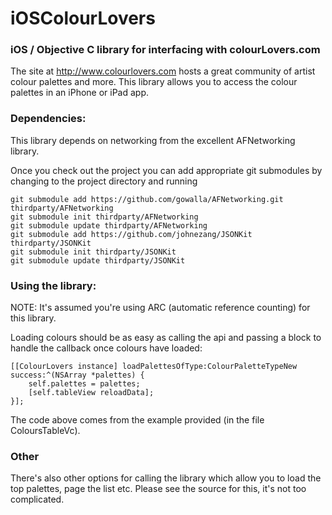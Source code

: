 # iOSColourLovers

### iOS / Objective C library for interfacing with colourLovers.com

The site at http://www.colourlovers.com hosts a great community of artist colour palettes and more.
This library allows you to access the colour palettes in an iPhone or iPad app.

### Dependencies:
This library depends on networking from the excellent AFNetworking library.

Once you check out the project you can add appropriate git submodules by changing
to the project directory and running

    git submodule add https://github.com/gowalla/AFNetworking.git thirdparty/AFNetworking
    git submodule init thirdparty/AFNetworking
    git submodule update thirdparty/AFNetworking
    git submodule add https://github.com/johnezang/JSONKit thirdparty/JSONKit
    git submodule init thirdparty/JSONKit
    git submodule update thirdparty/JSONKit


### Using the library:

NOTE: It's assumed you're using ARC (automatic reference counting) for this library.

Loading colours should be as easy as calling the api and passing a block to handle the callback once
colours have loaded:

    [[ColourLovers instance] loadPalettesOfType:ColourPaletteTypeNew success:^(NSArray *palettes) {
        self.palettes = palettes;
        [self.tableView reloadData];
    }];

The code above comes from the example provided (in the file ColoursTableVc). 

### Other
There's also other options for calling the library which allow you to load the top palettes, page the list etc.
Please see the source for this, it's not too complicated.
